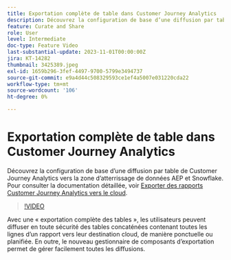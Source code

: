 ```yaml
---
title: Exportation complète de table dans Customer Journey Analytics
description: Découvrez la configuration de base d’une diffusion par table de Customer Journey Analytics vers la zone d’atterrissage de données AEP et Snowflake.
feature: Curate and Share
role: User
level: Intermediate
doc-type: Feature Video
last-substantial-update: 2023-11-01T00:00:00Z
jira: KT-14282
thumbnail: 3425389.jpeg
exl-id: 1659b296-3fef-4497-9700-5799e3494737
source-git-commit: e9a4d44c508329593ce1ef4a5007e031220cda22
workflow-type: tm+mt
source-wordcount: '106'
ht-degree: 0%

---
```


# Exportation complète de table dans Customer Journey Analytics

Découvrez la configuration de base d’une diffusion par table de Customer Journey Analytics vers la zone d’atterrissage de données AEP et Snowflake. Pour consulter la documentation détaillée, voir [Exporter des rapports Customer Journey Analytics vers le cloud](https://experienceleague.adobe.com/docs/analytics-platform/using/cja-workspace/export/export-cloud.html?lang=fr).

>[!VIDEO](https://video.tv.adobe.com/v/3450974/?captions=fre_fr&learn=on)

Avec une « exportation complète des tables », les utilisateurs peuvent diffuser en toute sécurité des tables concaténées contenant toutes les lignes d’un rapport vers leur destination cloud, de manière ponctuelle ou planifiée.  En outre, le nouveau gestionnaire de composants d’exportation permet de gérer facilement toutes les diffusions.
